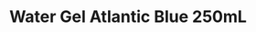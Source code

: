 ---
layout: product
title: "Water Gel Atlantic Blue 250mL"
price: "1200" 
desc: "Akrilna tekstura 250mL"
img_path: "/assets/img/AK8003.webp"
brand: "AK Interactive"
available: true
special_offer: true
new: false
soon: false
cat: "080000"
subcat: "080200"
subsubcat: "0N/A"
sifra: "AK8003"
popular: false
---